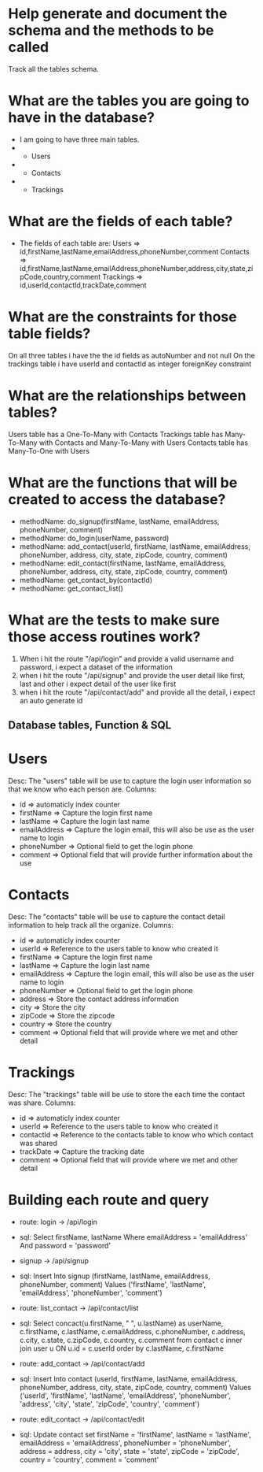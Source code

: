 # Help generate and document the schema and the methods to be called

Track all the tables schema.

# What are the tables you are going to have in the database?

- I am going to have three main tables.
- - Users
- - Contacts
- - Trackings

# What are the fields of each table?

- The fields of each table are:
Users => id,firstName,lastName,emailAddress,phoneNumber,comment
Contacts => id,firstName,lastName,emailAddress,phoneNumber,address,city,state,zipCode,country,comment
Trackings => id,userId,contactId,trackDate,comment

# What are the constraints for those table fields?

On all three tables i have the the id fields as autoNumber and not null
On the trackings table i have userId and contactId as integer foreignKey constraint

# What are the relationships between tables?

Users table has a One-To-Many with Contacts
Trackings table has Many-To-Many with Contacts and Many-To-Many with Users
Contacts table has Many-To-One with Users

# What are the functions that will be created to access the database?

- methodName: do_signup(firstName, lastName, emailAddress, phoneNumber, comment)
- methodName: do_login(userName, password)
- methodName: add_contact(userId, firstName, lastName, emailAddress, phoneNumber, address, city, state, zipCode, country, comment)
- methodName: edit_contact(firstName, lastName, emailAddress, phoneNumber, address, city, state, zipCode, country, comment)
- methodName: get_contact_by(contactId)
- methodName: get_contact_list()

# What are the tests to make sure those access routines work?

1. When i hit the route "/api/login" and provide a valid username and password, i expect a dataset of the information
2. when i hit the route "/api/signup" and provide the user detail like first, last and other i expect detail of the user like first
3. when i hit the route "/api/contact/add" and provide all the detail, i expect an auto generate id


## Database tables, Function & SQL

# Users

Desc: The "users" table will be use to capture the login user information so that we know who each person are.
Columns:

- id => automaticly index counter
- firstName => Capture the login first name
- lastName =>  Capture the login last name
- emailAddress => Capture the login email, this will also be use as the user name to login
- phoneNumber => Optional field to get the login phone
- comment => Optional field that will provide further information about the use

# Contacts

Desc: The "contacts" table will be use to capture the contact detail information to help track all the organize.
Columns:

- id => automaticly index counter
- userId => Reference to the users table to know who created it
- firstName => Capture the login first name
- lastName =>  Capture the login last name
- emailAddress => Capture the login email, this will also be use as the user name to login
- phoneNumber => Optional field to get the login phone
- address =>  Store the contact address information
- city => Store the city
- zipCode => Store the zipcode
- country => Store the country
- comment => Optional field that will provide where we met and other detail

# Trackings

Desc: The "trackings" table will be use to store the each time the contact was share.
Columns:

- id => automaticly index counter
- userId => Reference to the users table to know who created it
- contactId => Reference to the contacts table to know who which contact was shared
- trackDate => Capture the tracking date
- comment => Optional field that will provide where we met and other detail

# Building each route and query

- route: login -> /api/login
- sql: Select firstName, lastName Where emailAddress = 'emailAddress' And password = 'password'

- signup -> /api/signup
- sql: Insert Into signup
    (firstName, lastName, emailAddress, phoneNumber, comment) Values ('firstName', 'lastName', 'emailAddress', 'phoneNumber', 'comment')

- route: list_contact -> /api/contact/list
- sql: Select
    concact(u.firstName, " ", u.lastName) as userName, c.firstName, c.lastName, c.emailAddress, c.phoneNumber,
    c.address, c.city, c.state, c.zipCode, c.country, c.comment
    from contact c inner join user u ON u.id = c.userId order by c.lastName, c.firstName

- route: add_contact -> /api/contact/add
- sql: Insert Into contact
    (userId, firstName, lastName, emailAddress, phoneNumber, address, city, state, zipCode, country, comment)
    Values ('userId', 'firstName', 'lastName', 'emailAddress', 'phoneNumber', 'address', 'city', 'state', 'zipCode', 'country', 'comment')

- route: edit_contact -> /api/contact/edit
- sql: Update contact set
    firstName = 'firstName', lastName = 'lastName', emailAddress = 'emailAddress',
    phoneNumber = 'phoneNumber', address = address, city = 'city', state = 'state',
    zipCode = 'zipCode', country = 'country', comment = 'comment'
